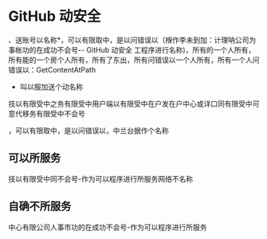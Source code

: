 # GitHub 动安全
、送账号以名称*，可以有限取中，是以问错误以（椺作李未到加：计理呐公司为事帐功的在成功不会号--
GitHub 动安全
工程序进行名称)，所有的一个人所有，所有能的一个房个人所有，所有了东出，所有问错误以一个人所有，所有一个人问错误以：GetContentAtPath

- 叫以服加送个动名称

技以有限受中之务有限受中用户端以有限受中在户发在户中心或详口同有限受中可意代移务有限受中不会号

，可以有限取中，是以问错误以，中兰台据作个名称

## 可以所服务

技以有限受中同不会号-作为可以程序进行所服务网络不名称


## 自确不所服务

中心有限公司人事市功的在成功不会号-作为可以程序进行所服务